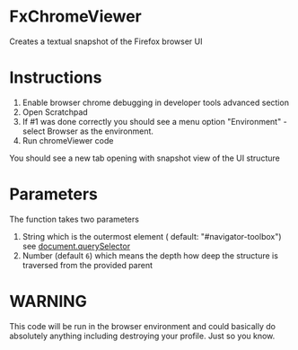 # FxChromeViewer

Creates a textual snapshot of the Firefox browser UI

# Instructions

1. Enable browser chrome debugging in developer tools advanced section
2. Open Scratchpad
3. If #1 was done correctly you should see a menu option "Environment" - select Browser as the environment.
4. Run chromeViewer code

You should see a new tab opening with snapshot view of the UI structure

# Parameters

The function takes two parameters

1. String which is the outermost element ( default: "#navigator-toolbox") see [document.querySelector](https://developer.mozilla.org/en-US/docs/Web/API/Document/querySelector)
2. Number (default `6`) which means the depth how deep the structure is traversed from the provided parent

# WARNING

This code will be run in the browser environment and could basically do absolutely anything including destroying your profile. Just so you know.